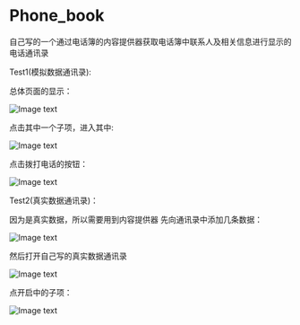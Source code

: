 # Phone_book
自己写的一个通过电话簿的内容提供器获取电话簿中联系人及相关信息进行显示的电话通讯录

Test1(模拟数据通讯录):

总体页面的显示：

![Image text](https://github.com/Leezps/Phone_book/blob/master/IHelpYou/1.jpg)
 
点击其中一个子项，进入其中:

![Image text](https://github.com/Leezps/Phone_book/blob/master/IHelpYou/5.jpg)
 
点击拨打电话的按钮：

![Image text](https://github.com/Leezps/Phone_book/blob/master/IHelpYou/6.jpg)
 

Test2(真实数据通讯录)：

因为是真实数据，所以需要用到内容提供器
先向通讯录中添加几条数据：

![Image text](https://github.com/Leezps/Phone_book/blob/master/IHelpYou/2.jpg)
 
然后打开自己写的真实数据通讯录

![Image text](https://github.com/Leezps/Phone_book/blob/master/IHelpYou/3.jpg)
 
点开启中的子项：

![Image text](https://github.com/Leezps/Phone_book/blob/master/IHelpYou/4.jpg)
 

